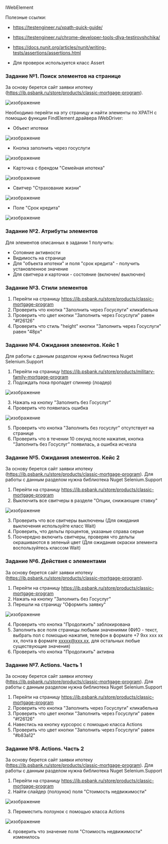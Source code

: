 IWebElement

Полезные ссылки:
* https://testengineer.ru/xpath-quick-guide/
* https://testengineer.ru/chrome-developer-tools-dlya-testirovshchika/
* https://docs.nunit.org/articles/nunit/writing-tests/assertions/assertions.html
  

* Для проверок используется класс Assert

### Задание №1. Поиск элементов на странице

За основу берется сайт заявки ипотеку (https://ib.psbank.ru/store/products/classic-mortgage-program).

![изображение](https://github.com/AutomationC/3.-IWebElement/assets/22545947/6d84ab4f-96c6-43fe-9909-1e5042669dc2)


Необходимо перейти на эту страницу и найти элементы по XPATH с помощью функции FindElement драйвера IWebDriver:
 * Объект ипотеки 

![изображение](https://github.com/AutomationC/3.-IWebElement/assets/22545947/c0451a80-f0cd-45d0-88e1-51bd6f597b5f)

 * Кнопка заполнить через госуслуги
 
![изображение](https://github.com/AutomationC/3.-IWebElement/assets/22545947/8f65ebbe-1428-422e-a4f2-6c423c7ccb0e)

 * Карточка с брендом "Семейная ипотека" 

![изображение](https://github.com/AutomationC/3.-IWebElement/assets/22545947/bd589bcb-ee2c-4bb9-88f8-d867216c79b7)

 * Свитчер "Страхование жизни"

 ![изображение](https://github.com/AutomationC/3.-IWebElement/assets/22545947/303fa32c-fc3b-43fe-8227-b4e801200fc9)

 * Поле "Срок кредита" 

![изображение](https://github.com/AutomationC/3.-IWebElement/assets/22545947/3b5ffa28-7ce2-4752-b437-233a3314d932)


### Задание №2. Атрибуты элементов

Для элементов описанных в задании 1 получить:
  * Сотояние активности
  * Видимость на странице
  * Для "объекта ипотеки" и поля "срок кредита" - получить установленное значение
  * Для свитчера и карточки - состояние (включен/ выключен)

### Задание №3. Стили элементов

1. Перейти на страницу https://ib.psbank.ru/store/products/classic-mortgage-program
2. Проверить что кнопка "Заполнить через Госуслуги" кликабельна
3. Проверить что цвет кнопки "Заполнить через Госуслуги" равен "#f26126"
4. Проверить что стиль "height" кнопки "Заполнить через Госуслуги" равен "48px"


### Задание №4. Ожидания элементов. Кейс 1

Для работы с данным разделом нужна библиотека Nuget Selenium.Support

1. Перейти на страницу https://ib.psbank.ru/store/products/military-family-mortgage-program
2. Подождать пока пропадет спиннер (лоадер)

![изображение](https://github.com/AutomationC/3.-IWebElement/assets/22545947/12126fd1-23e3-4d60-8b7e-e777d2403227)

3. Нажать на кнопку "Заполнить без Госуслуг"
4. Проверить что появилась ошибка

![изображение](https://github.com/AutomationC/3.-IWebElement/assets/22545947/4cd9db62-3925-4ef9-9a04-88538b27ed60)

5. Проверить что кнопка "Заполнить без госуслуг" отсутствует на странице
6. Проверить что в течении 10 секунд после нажатия, кнопка "Заполнить без Госуслуг" появилась, а ошибка исчезла
   
### Задание №5. Ожидания элементов. Кейс 2

За основу берется сайт заявки ипотеку (https://ib.psbank.ru/store/products/classic-mortgage-program). 
Для работы с данным разделом нужна библиотека Nuget Selenium.Support

1. Перейти на страницу https://ib.psbank.ru/store/products/classic-mortgage-program
2. Выключить все свитчеры в разделе "Опции, снижающие ставку"

![изображение](https://github.com/AutomationC/3.-IWebElement/assets/22545947/43767a5a-393f-4e13-8540-66c2645aed70)

3. Проверить что все свитчеры выключены (Для ожидания выключения используйте класс Wait)
4. Проверить, что дельты процентов, указаные справа серые
5. Поочередно включить свитчеры, проверяя что дельты окрашиваются в зеленый цвет (Для ожидания окраски элемента воспользуйтесь классом Wait)

### Задание №6. Действия с элементами

За основу берется сайт заявки ипотеку (https://ib.psbank.ru/store/products/classic-mortgage-program). 
1. Перейти на страницу https://ib.psbank.ru/store/products/classic-mortgage-program
2. Нажать на кнопку "Заполнить без Госуслуг"
3. Перешли на страницу "Оформить заявку"

![изображение](https://github.com/AutomationC/3.-IWebElement/assets/22545947/8ddda90d-7181-4e9a-a1f9-84ca37b1f4fd)

4. Проверить что кнопка "Продолжить" заблокирована
5. Заполнить все поля страницы любыми значениями (ФИО - текст, выбрать пол с помощью нажатия, телефон в формате +7 9xx xxx xx xx, почта в формате xxxxx@xxx.xx, для остальных любые существующие значения)
7. Проверить что кнопка "Продолжить" активна

### Задание №7. Actions. Часть 1

За основу берется сайт заявки ипотеку (https://ib.psbank.ru/store/products/classic-mortgage-program). 
Для работы с данным разделом нужна библиотека Nuget Selenium.Support
1. Перейти на страницу https://ib.psbank.ru/store/products/classic-mortgage-program
2. Проверить что кнопка "Заполнить через Госуслуги" кликабельна
3. Проверить что цвет кнопки "Заполнить через Госуслуги" равен "#f26126"
4. Навестись на кнопку курсорос с помощью класса Actions
5.  Проверить что цвет кнопки "Заполнить через Госуслуги" равен "#b83a12"

### Задание №8. Actions. Часть 2

За основу берется сайт заявки ипотеку (https://ib.psbank.ru/store/products/classic-mortgage-program). 
Для работы с данным разделом нужна библиотека Nuget Selenium.Support
1. Перейти на страницу https://ib.psbank.ru/store/products/classic-mortgage-program
2. Найти слайдер (ползунок) поля "Стоимость недвижимости"

![изображение](https://github.com/AutomationC/3.-IWebElement/assets/22545947/0fd0153f-6b93-4fc4-91a8-8a975bdd5ac3)

3. Переместить ползунок с помощью класса Actions

![изображение](https://github.com/AutomationC/3.-IWebElement/assets/22545947/83ff3fc7-334c-4f39-809b-0ff6252e5c43)

4. проверить что значение поля "Стоимость недвижимости" изменилось

